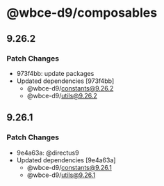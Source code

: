 # @wbce-d9/composables

## 9.26.2

### Patch Changes

- 973f4bb: update packages
- Updated dependencies [973f4bb]
  - @wbce-d9/constants@9.26.2
  - @wbce-d9/utils@9.26.2

## 9.26.1

### Patch Changes

- 9e4a63a: @directus9
- Updated dependencies [9e4a63a]
  - @wbce-d9/constants@9.26.1
  - @wbce-d9/utils@9.26.1
